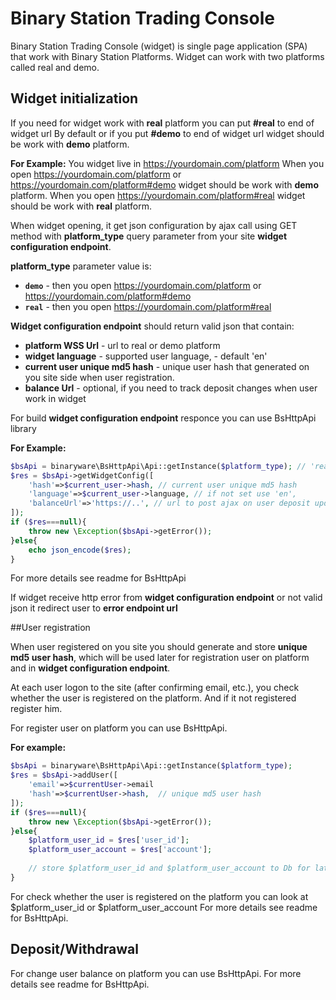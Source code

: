 # Binary Station Trading Console

Binary Station Trading Console (widget) is single page application (SPA) that work with Binary Station Platforms. 
Widget can work with two platforms called real and demo.

## Widget initialization
If you need for widget work with **real** platform you can put **#real** to end of widget url
By default or if you put **#demo** to end of widget url widget should be work with **demo** platform.

**For Example:**
You widget live in https://yourdomain.com/platform 
When you open https://yourdomain.com/platform or https://yourdomain.com/platform#demo widget should be work with **demo** platform.
When you open https://yourdomain.com/platform#real widget should be work with **real** platform.

When widget opening, it get json configuration by ajax call using GET method with **platform_type** query parameter from your site **widget configuration endpoint**.

**platform_type** parameter value is: 
* **`demo`** - then you open https://yourdomain.com/platform or https://yourdomain.com/platform#demo 
* **`real`** - then you open https://yourdomain.com/platform#real

**Widget configuration endpoint** should return valid json that contain:
* **platform WSS Url** - url to real or demo platform
* **widget language** - supported user language, - default 'en' 
* **current user unique md5 hash** - unique user hash that generated on you site side when user registration.
* **balance Url** - optional, if you need to track deposit changes when user work in widget

For build  **widget configuration endpoint** responce you can use BsHttpApi library

**For Example:**
```php
$bsApi = binaryware\BsHttpApi\Api::getInstance($platform_type); // 'real' or 'demo'
$res = $bsApi->getWidgetConfig([
    'hash'=>$current_user->hash, // current user unique md5 hash
    'language'=>$current_user->language, // if not set use 'en',
    'balanceUrl'=>'https://..', // url to post ajax on user deposit updated
]);
if ($res===null){
    throw new \Exception($bsApi->getError());
}else{
    echo json_encode($res);
}
```
For more details see readme for BsHttpApi

If widget receive http error from **widget configuration endpoint** or not valid json it redirect user to **error endpoint url**

##User registration

When user registered on you site you should generate and store **unique md5 user hash**, which will be used later for registration user on platform  and in **widget configuration endpoint**.

At each user logon to the site (after confirming email, etc.), you check whether the user is registered on the platform.
And if it not registered register him.

For register user on platform you can use BsHttpApi.

**For example:**

```php
$bsApi = binaryware\BsHttpApi\Api::getInstance($platform_type);
$res = $bsApi->addUser([
    'email'=>$currentUser->email
    'hash'=>$currentUser->hash,  // unique md5 user hash
]);
if ($res===null){
    throw new \Exception($bsApi->getError());
}else{
    $platform_user_id = $res['user_id'];
    $platform_user_account = $res['account'];
    
    // store $platform_user_id and $platform_user_account to Db for later use
}
```

For check whether the user is registered on the platform you can look at $platform_user_id or $platform_user_account
For more details see readme for BsHttpApi.


## Deposit/Withdrawal

For change user balance on platform you can use BsHttpApi.
For more details see readme for BsHttpApi.
